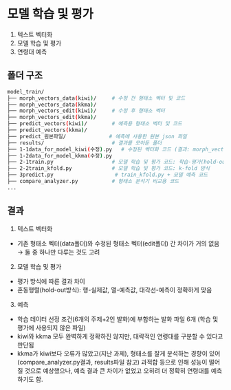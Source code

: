 # 모델 학습 및 평가
1. 텍스트 벡터화
2. 모델 학습 및 평가
3. 연령대 예측

## 폴더 구조
```bash
model_train/
├── morph_vectors_data(kiwi)/     # 수정 전 형태소 벡터 및 코드
├── morph_vectors_data(kkma)/     
├── morph_vectors_edit(kiwi)/     # 수정 후 형태소 벡터
├── morph_vectors_edit(kkma)/
├── predict_vectors(kiwi)/        # 예측용 형태소 벡터 및 코드
├── predict_vectors(kkma)/        
├── predict_원본파일/              # 예측에 사용한 원본 json 파일    
├── results/                      # 결과를 모아둔 폴더
├── 1-1data_for_model_kiwi(수정).py   # 수정된 벡터화 코드 (결과: morph_vectors_edit)
├── 1-2data_for_model_kkma(수정).py
├── 2-1train.py                   # 모델 학습 및 평가 코드: 학습-평가(hold-out) 방식 + 혼동행렬 시각화
├── 2-2train_kfold.py             # 모델 학습 및 평가 코드: k-fold 방식
├── 3predict.py                    # train_kfold.py + 모델 예측 코드
├── compare_analyzer.py           # 형태소 분석기 비교용 코드
...
```

## 결과

1. 텍스트 벡터화
- 기존 형태소 벡터(data폴더)와 수정된 형태소 벡터(edit폴더) 간 차이가 거의 없음 → 둘 중 하나만 다루는 것도 고려
2. 모델 학습 및 평가
- 평가 방식에 따른 결과 차이
- 혼동행렬(hold-out방식): 행-실제값, 열-예측값, 대각선-예측이 정확하게 맞음
3. 예측
- 학습 데이터 선정 조건(6개의 주제+2인 발화)에 부합하는 발화 파일 6개 (학습 및 평가에 사용되지 않은 파일)
- kiwi와 kkma 모두 완벽하게 정확하진 않지만, 대략적인 연령대를 구분할 수 있다고 판단됨
- kkma가 kiwi보다 오류가 많았고(지난 과제), 형태소를 잘게 분석하는 경향이 있어(compare_analyzer.py결과, results파일 참고) 과적합 등으로 인해 성능이 떨어질 것으로 예상했으나, 예측 결과 큰 차이가 없었고 오히려 더 정확히 연령대를 예측하기도 함.
